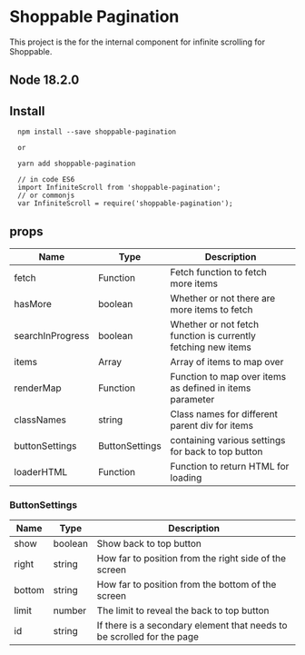 # Shoppable Pagination

This project is the for the internal component for infinite scrolling for Shoppable.

## Node 18.2.0

## Install

```  
  npm install --save shoppable-pagination

  or

  yarn add shoppable-pagination

  // in code ES6
  import InfiniteScroll from 'shoppable-pagination';
  // or commonjs
  var InfiniteScroll = require('shoppable-pagination');
```

## props

| Name             | Type           | Description                                                   |
|------------------|----------------|---------------------------------------------------------------|
| fetch            | Function       | Fetch function to fetch more items                            |
| hasMore          | boolean        | Whether or not there are more items to fetch                  |
| searchInProgress | boolean        | Whether or not fetch function is currently fetching new items |
| items            | Array<T>       | Array of items to map over                                    |
| renderMap        | Function       | Function to map over items as defined in items parameter      |
| classNames       | string         | Class names for different parent div for items                |
| buttonSettings   | ButtonSettings | containing various settings for back to top button            |
| loaderHTML       | Function       | Function to return HTML for loading                           |

### ButtonSettings

| Name   | Type    | Description                                                            |
|--------|---------|------------------------------------------------------------------------|
| show   | boolean | Show back to top button                                                |
| right  | string  | How far to position from the right side of the screen                  |
| bottom | string  | How far to position from the bottom of the screen                      |
| limit  | number  | The limit to reveal the back to top button                             |
| id     | string  | If there is a secondary element that needs to be scrolled for the page |